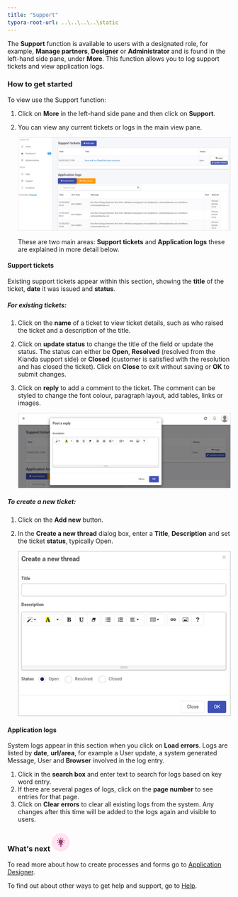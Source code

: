 ```yaml
---
title: "Support"
typora-root-url: ..\..\..\..\static
---
```


The **Support** function is available to users with a designated role, for example, **Manage partners**, **Designer** or **Administrator** and is found in the left-hand side pane, under **More**. This function allows you to log support tickets and view application logs.

### How to get started

To view use the Support function:

1. Click on **More** in the left-hand side pane and then click on **Support**. 

2. You can view any current tickets or logs in the main view pane.

   ![Support view](/images/support-function.jpg)

   

   These are two main areas: **Support tickets** and **Application logs** these are explained in more detail below. 
   
   
#### Support tickets
Existing support tickets appear within this section, showing the **title** of the ticket, **date** it was issued and **status**. 

##### For existing tickets:

1. Click on the **name** of a ticket to view ticket details, such as who raised the ticket and a description of the title.
2. Click on **update status** to change the title of the field or update the status. The status can either be **Open**, **Resolved** (resolved from the Kianda support side) or **Closed** (customer is satisfied with the resolution and has closed the ticket). Click on **Close** to exit without saving or **OK** to submit changes.
3. Click on **reply** to add a comment to the ticket. The comment can be styled to change the font colour, paragraph layout, add tables, links or images. 

   ![Post comment](/images/post-comment.jpg)

 

##### To create a new ticket:

1. Click on the **Add new** button.
2. In the **Create a new thread** dialog box, enter a **Title**, **Description** and set the ticket **status**, typically Open. 

   ![New support ticket](/images/new-ticket-thread.jpg)








#### Application logs

System logs appear in this section when you click on **Load errors**. Logs are listed by **date**, **url/area**, for example a User update, a system generated Message, User and **Browser** involved in the log entry. 

1. Click in the **search box** and enter text to search for logs based on key word entry. 
2. If there are several pages of logs, click on the **page number** to see entries for that page. 
3. Click on **Clear errors** to clear all existing logs from the system. Any changes after this time will be added to the logs again and  visible to users. 




### What's next  ![Idea icon](/images/18.png) ###

To read more about how to create processes and forms go to [Application Designer](/docs/platform/application-designer/).

To find out about other ways to get help and support, go to [Help](/docs/platform/administration/help).